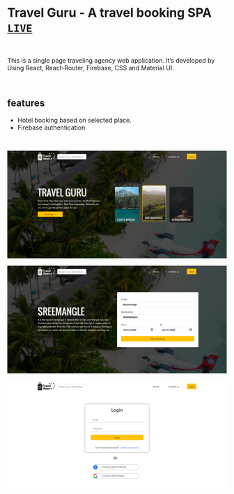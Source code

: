 # Travel Guru - A travel booking SPA [`LIVE`](https://travel-guru20.netlify.app/)

<br />

This is a single page traveling agency web application. It’s developed by Using React, React-Router, Firebase, CSS and Material UI.

<br />

## features
- Hotel booking based on selected place.
- Firebase authentication

<br />

![](src/images/ss1.png)

![](src/images/ss2.png)

![](src/images/ss3.png)